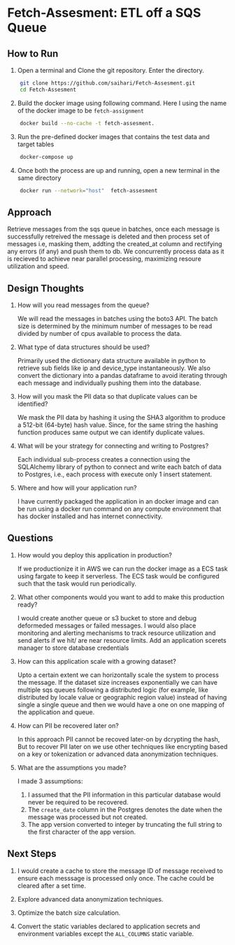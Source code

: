 # Fetch-Assesment: ETL off a SQS Queue

## How to Run

1. Open a terminal and Clone the git repository. Enter the directory.

```bash
    git clone https://github.com/saihari/Fetch-Assesment.git
    cd Fetch-Assesment
```

2. Build the docker image using following command. Here I using the name of the docker image to be ```fetch-assignment```

```bash
    docker build --no-cache -t fetch-assesment.
```

3. Run the pre-defined docker images that contains the test data and target tables

```bash
    docker-compose up
```

4. Once both the process are up and running, open a new terminal in the same directory

```bash
    docker run --network="host"  fetch-assesment
```

## Approach

Retrieve messages from the sqs queue in batches, once each message is successfully retreived the message is deleted and then process set of messages i.e, masking them, addting the created_at column and rectifying any errors (if any) and push them to db. We concurrently process data as it is recieved to achieve near parallel processing, maximizing resoure utilization and speed.

## Design Thoughts

1. How will you read messages from the queue?

    We will read the messages in batches using the boto3 API. The batch size is determined by the minimum number of messages to be read divided by number of cpus available to process the data.

2. What type of data structures should be used?

    Primarily used the dictionary data structure available in python to retrieve sub fields like ip and device_type instantaneously. We also convert the dictionary into a pandas dataframe to avoid iterating through each message and individually pushing them into the database.

3. How will you mask the PII data so that duplicate values can be identified?

    We mask the PII data by hashing it using the SHA3 algorithm to produce a 512-bit (64-byte) hash value. Since, for the same string the hashing function produces same output we can identify duplicate values.

4. What will be your strategy for connecting and writing to Postgres?

    Each individual sub-process creates a connection  using the SQLAlchemy library of python to connect and write each batch of data to Postgres, i.e., each process with execute only 1 insert statement.

5. Where and how will your application run?

    I have currently packaged the application in an docker image and can be run using a docker run command on any compute environment that has docker installed and has internet connectivity.

## Questions

1. How would you deploy this application in production?

    If we productionize it in AWS we can run the docker image as a ECS task using fargate to keep it serverless. The ECS task would be configured such that the task would run periodically.  

2. What other components would you want to add to make this production ready?

    I would create another queue or s3 bucket to store and debug deformeded messages or failed messages. I would also place monitoring and alerting mechanisms to track resource utilization and send alerts if we hit/ are near resource limits. Add an application scerets manager to store database credentials

3. How can this application scale with a growing dataset?

    Upto a certain extent we can horizontally scale the system to process the message. If the dataset size increases exponentially we can have multiple sqs queues following a distributed logic (for example, like distributed by locale value or geographic region value) instead of having single a single queue and then we would have a one on one mapping of the application and queue.

4. How can PII be recovered later on?

    In this approach PII cannot be  recoved later-on by dcrypting the hash, But to recover PII later on we use other techniques like encrypting based on a key or tokenization or advanced data anonymization techniques.

5. What are the assumptions you made?

    I made 3 assumptions:

    1. I assumed that the PII information in this particular database would never be required to be recovered.
    2. The ```create_date``` column in the Postgres denotes the date when the message was processed but not created.
    3. The app version converted to integer by truncating the full string to the first character of the app version.

## Next Steps

1. I would create a cache to store the message ID of message received to ensure each messsage is processed only once. The cache could be cleared after a set time.

2. Explore advanced data anonymization techniques.

3. Optimize the batch size calculation.

4. Convert the static variables declared to application secrets and environment variables except the ```ALL_COLUMNS``` static variable.
